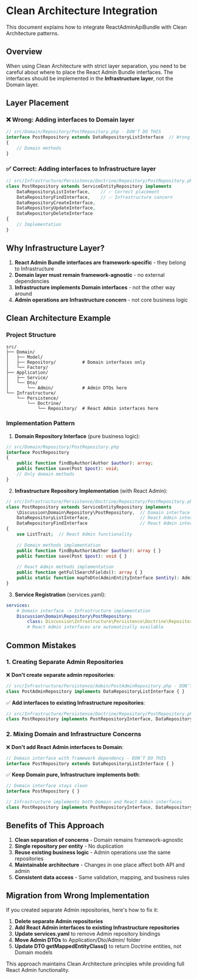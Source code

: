 # Clean Architecture Integration

This document explains how to integrate ReactAdminApiBundle with Clean Architecture patterns.

## Overview

When using Clean Architecture with strict layer separation, you need to be careful about where to place the React Admin Bundle interfaces. The interfaces should be implemented in the **Infrastructure layer**, not the Domain layer.

## Layer Placement

### ❌ Wrong: Adding interfaces to Domain layer
```php
// src/Domain/Repository/PostRepository.php - DON'T DO THIS
interface PostRepository extends DataRepositoryListInterface  // Wrong!
{
    // Domain methods
}
```

### ✅ Correct: Adding interfaces to Infrastructure layer
```php
// src/Infrastructure/Persistence/Doctrine/Repository/PostRepository.php
class PostRepository extends ServiceEntityRepository implements 
    DataRepositoryListInterface,    // ✅ Correct placement
    DataRepositoryFindInterface,    // ✅ Infrastructure concern
    DataRepositoryCreateInterface,
    DataRepositoryUpdateInterface,
    DataRepositoryDeleteInterface
{
    // Implementation
}
```

## Why Infrastructure Layer?

1. **React Admin Bundle interfaces are framework-specific** - they belong to Infrastructure
2. **Domain layer must remain framework-agnostic** - no external dependencies
3. **Infrastructure implements Domain interfaces** - not the other way around
4. **Admin operations are Infrastructure concern** - not core business logic

## Clean Architecture Example

### Project Structure
```
src/
├── Domain/
│   ├── Model/
│   ├── Repository/          # Domain interfaces only
│   └── Factory/
├── Application/
│   ├── Service/
│   └── Dto/
│       └── Admin/           # Admin DTOs here
└── Infrastructure/
    └── Persistence/
        └── Doctrine/
            └── Repository/  # React Admin interfaces here
```

### Implementation Pattern

1. **Domain Repository Interface** (pure business logic):
```php
// src/Domain/Repository/PostRepository.php
interface PostRepository
{
    public function findByAuthor(Author $author): array;
    public function save(Post $post): void;
    // Only domain methods
}
```

2. **Infrastructure Repository Implementation** (with React Admin):
```php
// src/Infrastructure/Persistence/Doctrine/Repository/PostRepository.php
class PostRepository extends ServiceEntityRepository implements 
    \Discussion\Domain\Repository\PostRepository,  // Domain interface
    DataRepositoryListInterface,                   // React Admin interface
    DataRepositoryFindInterface                    // React Admin interface
{
    use ListTrait;  // React Admin functionality
    
    // Domain methods implementation
    public function findByAuthor(Author $author): array { }
    public function save(Post $post): void { }
    
    // React Admin methods implementation
    public function getFullSearchFields(): array { }
    public static function mapToDto(AdminEntityInterface $entity): AdminApiDto { }
}
```

3. **Service Registration** (services.yaml):
```yaml
services:
    # Domain interface -> Infrastructure implementation
    Discussion\Domain\Repository\PostRepository:
        class: Discussion\Infrastructure\Persistence\Doctrine\Repository\PostRepository
        # React Admin interfaces are automatically available
```

## Common Mistakes

### 1. Creating Separate Admin Repositories
❌ **Don't create separate admin repositories**:
```php
// src/Infrastructure/Persistence/Admin/PostAdminRepository.php - DON'T DO THIS
class PostAdminRepository implements DataRepositoryListInterface { }
```

✅ **Add interfaces to existing Infrastructure repositories**:
```php
// src/Infrastructure/Persistence/Doctrine/Repository/PostRepository.php
class PostRepository implements PostRepositoryInterface, DataRepositoryListInterface { }
```

### 2. Mixing Domain and Infrastructure Concerns
❌ **Don't add React Admin interfaces to Domain**:
```php
// Domain interface with framework dependency - DON'T DO THIS
interface PostRepository extends DataRepositoryListInterface { }
```

✅ **Keep Domain pure, Infrastructure implements both**:
```php
// Domain interface stays clean
interface PostRepository { }

// Infrastructure implements both Domain and React Admin interfaces
class PostRepository implements PostRepositoryInterface, DataRepositoryListInterface { }
```

## Benefits of This Approach

1. **Clean separation of concerns** - Domain remains framework-agnostic
2. **Single repository per entity** - No duplication
3. **Reuse existing business logic** - Admin operations use the same repositories
4. **Maintainable architecture** - Changes in one place affect both API and admin
5. **Consistent data access** - Same validation, mapping, and business rules

## Migration from Wrong Implementation

If you created separate Admin repositories, here's how to fix it:

1. **Delete separate Admin repositories**
2. **Add React Admin interfaces to existing Infrastructure repositories**
3. **Update services.yaml** to remove Admin repository bindings
4. **Move Admin DTOs** to Application/Dto/Admin/ folder
5. **Update DTO getMappedEntityClass()** to return Doctrine entities, not Domain models

This approach maintains Clean Architecture principles while providing full React Admin functionality.